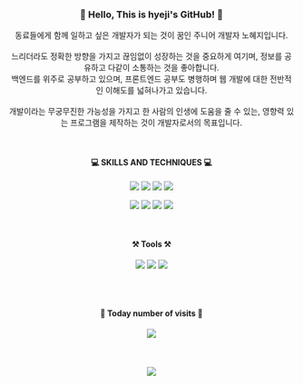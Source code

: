 <div align = "center">

<h3>
👋 Hello, This is hyeji's GitHub! 👋
</h3>
  
  <p>
    동료들에게 함께 일하고 싶은 개발자가 되는 것이 꿈인 주니어 개발자 노혜지입니다.<br><br>
    느리더라도 정확한 방향을 가지고 끊임없이 성장하는 것을 중요하게 여기며, 정보를 공유하고 다같이 소통하는 것을 좋아합니다.<br>
    백엔드를 위주로 공부하고 있으며, 프론트엔드 공부도 병행하며 웹 개발에 대한 전반적인 이해도를 넓혀나가고 있습니다.<br><br>
    개발이라는 무궁무진한 가능성을 가지고 한 사람의 인생에 도움을 줄 수 있는, 영향력 있는 프로그램을 제작하는 것이 개발자로서의 목표입니다.
  </p>

<br>
<h4> 💻 SKILLS AND TECHNIQUES 💻 </h4>
<img src="https://img.shields.io/badge/html5-E34F26?style=for-the-badge&logo=html5&logoColor=white"> <img src="https://img.shields.io/badge/css-1572B6?style=for-the-badge&logo=css3&logoColor=white"> <img src="https://img.shields.io/badge/javascript-F7DF1E?style=for-the-badge&logo=javascript&logoColor=black"> <img src="https://img.shields.io/badge/react-61DAFB?style=for-the-badge&logo=react&logoColor=black"> 

<img src="https://img.shields.io/badge/python-3776AB?style=for-the-badge&logo=python&logoColor=white"> <img src="https://img.shields.io/badge/Java-007396?style=for-the-badge&logo=OpenJDK&logoColor=white">
<img src="https://img.shields.io/badge/mysql-4479A1?style=for-the-badge&logo=mysql&logoColor=white"> <img src="https://img.shields.io/badge/linux-FCC624?style=for-the-badge&logo=linux&logoColor=black"> 

<br>
  
<h4> ⚒ Tools ⚒ </h4>

<img src="https://img.shields.io/badge/github-181717?style=for-the-badge&logo=github&logoColor=white"> <img src="https://img.shields.io/badge/git-F05032?style=for-the-badge&logo=git&logoColor=white">
<img src="https://img.shields.io/badge/Amazon AWS-FF9900?style=for-the-badge&logo=Amazon AWS&logoColor=white">

<br/>

<br/>

  <!--[![Top Langs](https://github-readme-stats.vercel.app/api/top-langs/?username=HyeJiRoh&layout=compact)](https://github.com/HyeJiRoh/github-readme-stats)-->
  
  <h4> 🤩 Today number of visits 🤩</h4>
  <a href="https://hits.seeyoufarm.com"><img src="https://hits.seeyoufarm.com/api/count/incr/badge.svg?url=https%3A%2F%2Fgithub.com%2FHyeJiRoh&count_bg=%230A5CF1&title_bg=%23DD0E0E&icon=&icon_color=%23FFCCFC&title=VISIT&edge_flat=false"/></a>
  <br>
  <br>  
  <br>
  <br>
  <img src="http://mazassumnida.wtf/api/v2/generate_badge?boj=reparo_x">

  <br>
  <br>
  <br>

</div>
